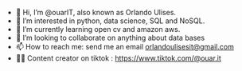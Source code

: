 - 👋 Hi, I’m @ouarIT, also known as Orlando Ulises.
- 👀 I’m interested in python, data science, SQL and NoSQL.
- 🌱 I’m currently learning open cv and amazon aws.
- 💞️ I’m looking to collaborate on anything about data bases
- 📫 How to reach me: send me an email orlandoulisesit@gmail.com
- 🐱‍👤 Content creator on tiktok : https://www.tiktok.com/@ouar.it
<!---
ouarIT/ouarIT is a ✨ special ✨ repository because its `README.md` (this file) appears on your GitHub profile.
You can click the Preview link to take a look at your changes.
--->
